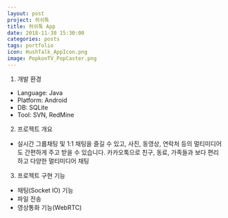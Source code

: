 ```yaml
---
layout: post
project: 허쉬톡
title: 허쉬톡 App
date: 2018-11-30 15:30:00 
categories: posts 
tags: portfolio
icon: HushTalk_AppIcon.png
image: PopkonTV_PopCaster.png
---
```


1) 개발 환경  
 - Language: Java  
 - Platform: Android  
 - DB: SQLite  
 - Tool: SVN, RedMine  

2) 프로젝트 개요  
 - 실시간 그룹채팅 및 1:1 채팅을 즐길 수 있고, 사진, 동영상, 연락처 등의 멀티미디어도 간편하게 주고 받을 수 있습니다. 카카오톡으로 친구, 동료, 가족들과 보다 편리하고 다양한 멀티미디어 채팅

3) 프로젝트 구현 기능  
 - 채팅(Socket IO) 기능
 - 파일 전송
 - 영상통화 기능(WebRTC)
  
